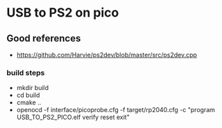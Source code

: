 # USB to PS2 on pico

## Good references
* https://github.com/Harvie/ps2dev/blob/master/src/ps2dev.cpp

### build steps
* mkdir build
* cd build
* cmake ..
* openocd -f interface/picoprobe.cfg -f target/rp2040.cfg -c "program USB_TO_PS2_PICO.elf verify reset exit"